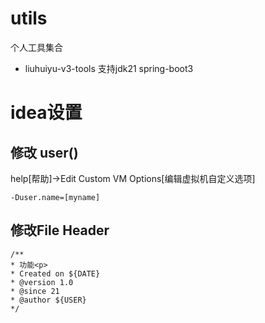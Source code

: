 # utils
个人工具集合
* liuhuiyu-v3-tools 支持jdk21 spring-boot3 

# idea设置
## 修改 user()
help[帮助]->Edit Custom VM Options[编辑虚拟机自定义选项]
~~~
-Duser.name=[myname]
~~~
## 修改File Header
~~~
/**
* 功能<p>
* Created on ${DATE}
* @version 1.0
* @since 21
* @author ${USER}
*/
~~~
